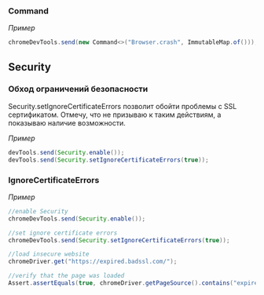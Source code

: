 ### Command

*Пример*

```java
chromeDevTools.send(new Command<>("Browser.crash", ImmutableMap.of()));
```

## Security

### Обход ограничений безопасности

Security.setIgnoreCertificateErrors позволит обойти проблемы с SSL сертификатом. Отмечу, что не призываю к таким действиям, а показываю наличие возможности.

*Пример*

```java
devTools.send(Security.enable());
devTools.send(Security.setIgnoreCertificateErrors(true));
```

### IgnoreCertificateErrors

*Пример*

```java
//enable Security
chromeDevTools.send(Security.enable());

//set ignore certificate errors
chromeDevTools.send(Security.setIgnoreCertificateErrors(true));

//load insecure website
chromeDriver.get("https://expired.badssl.com/");

//verify that the page was loaded
Assert.assertEquals(true, chromeDriver.getPageSource().contains("expired"));
```


